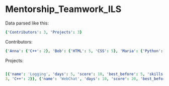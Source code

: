 # Mentorship_Teamwork_ILS

Data parsed like this:
```yaml
{'Contributors': 3, 'Projects': 3}
```

Contributors:
```yaml
{'Anna': {'C++': 2}, 'Bob': {'HTML': 5, 'CSS': 5}, 'Maria': {'Python': 3}}
```
Projects:
```yaml

[{'name': 'Logging', 'days': 5, 'score': 10, 'best_before': 5, 'skills': {'C++': 3}}, {'name': 'WebServer', 'days': 7, 'score': 10, 'best_before': 7, 'skills': {'HTML': 
3, 'C++': 2}}, {'name': 'WebChat', 'days': 10, 'score': 20, 'best_before': 20, 'skills': {'Python': 3, 'HTML': 3}}]

```
